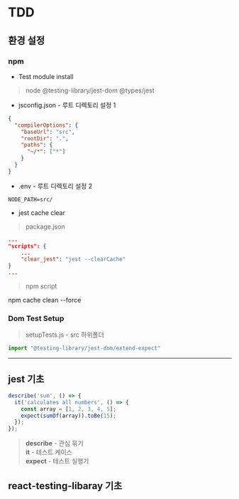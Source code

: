 # TDD

## 환경 설정

### npm

- Test module install

> node @testing-library/jest-dom @types/jest

- jsconfig.json - 루트 디렉토리 설정 1

```json
{
  "compilerOptions": {
    "baseUrl": "src",
    "rootDir": ".",
    "paths": {
      "~/*": ["*"]
    }
  }
}
```

- .env - 루트 디렉토리 설정 2

```env
NODE_PATH=src/
```

- jest cache clear

> package.json

```json
...
"scripts": {
    ...
    "clear_jest": "jest --clearCache"
}
...
```

> npm script

npm cache clean --force

### Dom Test Setup

> setupTests.js - src 하위폴더

```js
import "@testing-library/jest-dom/extend-expect"
```

---

## jest 기초

```js
describe('sum', () => {
  it('calculates all numbers', () => {
    const array = [1, 2, 3, 4, 5];
    expect(sumOf(array)).toBe(15);
  });
});
```

> **describe** - 관심 묶기  
> **it** - 테스트 케이스  
> **expect** - 테스트 실행기

## react-testing-libaray 기초
